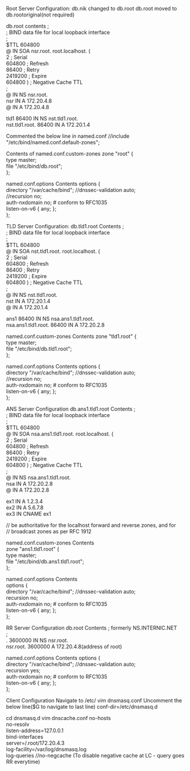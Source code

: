 Root Server Configuration: 
db.nik changed to db.root
db.root moved to db.rootoriginal(not required)

db.root contents
;                                                                                                                  
; BIND data file for local loopback interface                                                                      
;                                                                                                                  
$TTL    604800                                                                                                     
@       IN      SOA     nsr.root. root.localhost. (                                                                
                              2         ; Serial                                                                   
                         604800         ; Refresh                                                                  
                          86400         ; Retry                                                                    
                        2419200         ; Expire                                                                   
                         604800 )       ; Negative Cache TTL                                                       
;                                                                                                                  
@       IN      NS      nsr.root.                                                                                  
nsr     IN      A       172.20.4.8                                                                                 
@       IN      A       172.20.4.8                                                                                 
                                                                                                                   
tld1    86400   IN      NS      nst.tld1.root.                                                                     
nst.tld1.root.  86400   IN      A       172.20.1.4  

Commented the below line in named.conf
//include "/etc/bind/named.conf.default-zones"; 

Contents of named.conf.custom-zones
zone "root" {                                                                                                      
        type master;                                                                                               
        file "/etc/bind/db.root";                                                                                  
}; 

named.conf.options Contents
options {                                                                                                          
        directory "/var/cache/bind"; 
        //dnssec-validation auto;                                                                                  
        //recursion no;                                                                                            
        auth-nxdomain no;    # conform to RFC1035                                                                  
        listen-on-v6 { any; };                                                                                     
};

TLD Server Configuration:
db.tld1.root Contents
;                                                                                                                  
; BIND data file for local loopback interface                                                                      
;                                                                                                                  
$TTL    604800                                                                                                     
@       IN      SOA     nst.tld1.root. root.localhost. (                                                           
                              2         ; Serial                                                                   
                         604800         ; Refresh                                                                  
                          86400         ; Retry                                                                    
                        2419200         ; Expire                                                                   
                         604800 )       ; Negative Cache TTL                                                       
;                                                                                                                  
@       IN      NS      nst.tld1.root.                                                                             
nst     IN      A       172.20.1.4                                                                                 
@       IN      A       172.20.1.4                                                                                 
                                                                                                                   
ans1    86400   IN      NS      nsa.ans1.tld1.root.                                                                
nsa.ans1.tld1.root.     86400   IN      A       172.20.2.8

named.conf.custom-zones Contents
zone "tld1.root" {                                                                                                 
        type master;                                                                                               
        file "/etc/bind/db.tld1.root";                                                                             
}; 

named.conf.options Contents
options {                                                                                                          
        directory "/var/cache/bind";
        //dnssec-validation auto;                                                                                  
        //recursion no;                                                                                            
        auth-nxdomain no;    # conform to RFC1035                                                                  
        listen-on-v6 { any; };                                                                                     
};

ANS Server Configuration
db.ans1.tld1.root Contents
;                                                                                                                  
; BIND data file for local loopback interface                                                                      
;                                                                                                                  
$TTL    604800                                                                                                     
@       IN      SOA     nsa.ans1.tld1.root. root.localhost. (                                                      
                              2         ; Serial                                                                   
                         604800         ; Refresh                                                                  
                          86400         ; Retry                                                                    
                        2419200         ; Expire                                                                   
                         604800 )       ; Negative Cache TTL                                                       
;                                                                                                                  
@       IN      NS      nsa.ans1.tld1.root.                                                                        
nsa     IN      A       172.20.2.8                                                                                 
@       IN      A       172.20.2.8                                                                                 
                                                                                                                   
ex1     IN      A       1.2.3.4                                                                                    
ex2     IN      A       5.6.7.8                                                                                    
ex3     IN      CNAME   ex1 

// be authoritative for the localhost forward and reverse zones, and for                                           
// broadcast zones as per RFC 1912                                                                                 
  
named.conf.custom-zones Contents  
zone "ans1.tld1.root" {                                                                                            
        type master;                                                                                               
        file "/etc/bind/db.ans1.tld1.root";                                                                        
};
   
named.conf.options Contents   
options {                                                                                                          
        directory "/var/cache/bind";
        //dnssec-validation auto;                                                                                  
        recursion no;                                                                                              
        auth-nxdomain no;    # conform to RFC1035                                                                  
        listen-on-v6 { any; };                                                                                     
};

RR Server Configuration
db.root Contents
; formerly NS.INTERNIC.NET                                                                                         
;                                                                                                                  
.                        3600000      IN NS    nsr.root.                                                           
nsr.root.      3600000      A     172.20.4.8(address of root)       


named.conf.options Contents
options {                                                                                                          
        directory "/var/cache/bind";
        //dnssec-validation auto;                                                                                  
        recursion yes;                                                                                             
        auth-nxdomain no;    # conform to RFC1035                                                                  
        listen-on-v6 { any; };                                                                                     
}; 

Client Configuration
Navigate to /etc/
vim dnsmasq.conf
Uncomment the below line($G to navigate to last line)
conf-dir=/etc/dnsmasq.d

cd dnsmasq.d
vim dnscache.conf
no-hosts                                                                                                           
no-resolv                                                                                                          
listen-address=127.0.0.1                                                                                           
bind-interfaces                                                                                                    
server=/.root/172.20.4.3                                                                                           
log-facility=/var/log/dnsmasq.log                                                                                  
log-queries
//no-negcache  (To disable negative cache at LC - query goes RR everytime)

